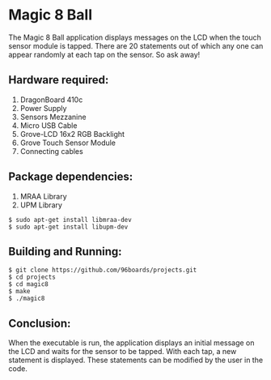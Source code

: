 # Magic 8 Ball
The Magic 8 Ball application displays messages on the LCD when the touch sensor module is tapped.
There are 20 statements out of which any one can appear randomly at each tap on the sensor. So ask away!


## Hardware required:

1. DragonBoard 410c
2. Power Supply
3. Sensors Mezzanine
4. Micro USB Cable
5. Grove-LCD 16x2 RGB Backlight
6. Grove Touch Sensor Module
7. Connecting cables

## Package dependencies:

1. MRAA Library
2. UPM Library

```shell
$ sudo apt-get install libmraa-dev
$ sudo apt-get install libupm-dev
```

## Building and Running:

```shell
$ git clone https://github.com/96boards/projects.git      
$ cd projects	
$ cd magic8																												
$ make																															
$ ./magic8
```

## Conclusion:

When the executable is run, the application displays an initial message on the LCD and waits for the sensor to be tapped.
With each tap, a new statement is displayed. These statements can be modified by the user in the code.
